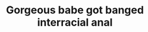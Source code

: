 ---
layout: post
title: Gorgeous babe got banged interracial anal
duration: '08:26'
view: 120
rate: 2
video: 'https://flashservice.xvideos.com/embedframe/13450093'
priority: 0.9
changefreq: daily
---